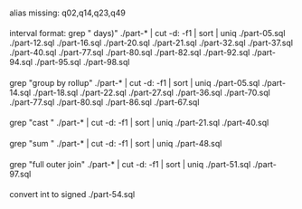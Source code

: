 ####
alias missing: 
q02,q14,q23,q49

####
interval format: 
grep " days)" ./part-* | cut -d: -f1 | sort | uniq
./part-05.sql
./part-12.sql
./part-16.sql
./part-20.sql
./part-21.sql
./part-32.sql
./part-37.sql
./part-40.sql
./part-77.sql
./part-80.sql
./part-82.sql
./part-92.sql
./part-94.sql
./part-95.sql
./part-98.sql

####
grep "group by rollup" ./part-* | cut -d: -f1 | sort | uniq
./part-05.sql
./part-14.sql
./part-18.sql
./part-22.sql
./part-27.sql
./part-36.sql
./part-70.sql
./part-77.sql
./part-80.sql
./part-86.sql
./part-67.sql

####
grep "cast " ./part-* | cut -d: -f1 | sort | uniq
./part-21.sql
./part-40.sql

####
grep "sum " ./part-* | cut -d: -f1 | sort | uniq
./part-48.sql

####
grep "full outer join" ./part-* | cut -d: -f1 | sort | uniq
./part-51.sql
./part-97.sql


####
convert int to signed
./part-54.sql